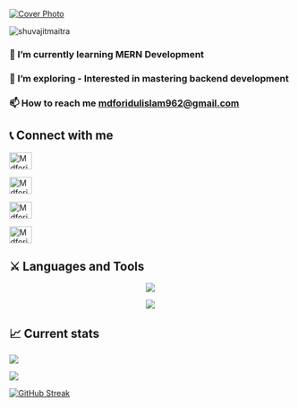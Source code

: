 [![Cover Photo](https://github.com/Mdforidulislam/Mdforidulislam/blob/main/Blue%20Yellow%20Futuristic%20Virtual%20Technology%20Blog%20Banner.png?raw=true "Cover Photo")](https://www.linkedin.com/in/foridul/)

<p align="left"> <img src="https://komarev.com/ghpvc/?username=shuvajitmaitra&label=Profile%20views&color=0e75b6&style=flat" alt="shuvajitmaitra" /> </p>



### 🌱 I’m currently learning **MERN Development**
### 🔭 I’m exploring - Interested in mastering backend development 
### 📫 How to reach me **mdforidulislam962@gmail.com**


## 📞 Connect with me
<p align="left">

<a  href="#" target="blank"><img align="center" src="https://raw.githubusercontent.com/rahuldkjain/github-profile-readme-generator/master/src/images/icons/Social/twitter.svg" alt="Mdforidulislam" height="30" width="40" /></a>


<a  href="https://www.linkedin.com/in/foridul" target="blank"><img align="center" src="https://raw.githubusercontent.com/rahuldkjain/github-profile-readme-generator/master/src/images/icons/Social/linked-in-alt.svg" alt="Mdforidulislam" height="30" width="40" /></a>

<a  href="https://www.facebook.com/profile.php?id=100004476468209" target="blank"><img align="center" src="https://raw.githubusercontent.com/rahuldkjain/github-profile-readme-generator/master/src/images/icons/Social/facebook.svg" alt="Mdforidulislam" height="30" width="40" /></a>

<a  href="#" target="blank"><img align="center" src="https://raw.githubusercontent.com/rahuldkjain/github-profile-readme-generator/master/src/images/icons/Social/instagram.svg" alt="Mdforidulislam" height="30" width="40" /></a>
</p>


## ⚔️ Languages and Tools

<p align="center">
  <a href="">
    <img src="https://skillicons.dev/icons?i=js,react,tailwind,html,css,firebase" />
  </a>
</p>
<p align="center">
  <a href="">
    <img src="https://skillicons.dev/icons?i=express,mongodb,figma,github" />
  </a>
</p>



<!-- stats............. -->
## 📈 Current stats
<p  align="center">

![](http://github-profile-summary-cards.vercel.app/api/cards/profile-details?username=Mdforidulislam&theme=noctis_minimus)

![](http://github-profile-summary-cards.vercel.app/api/cards/stats?username=Mdforidulislam&theme=noctis_minimus) 

</p>
    <a  align="right" href="https://git.io/streak-stats"><img src="https://github-readme-streak-stats.herokuapp.com?user=Mdforidulislam&theme=merko&hide_border=true&card_width=500" alt="GitHub Streak" />
</p>


